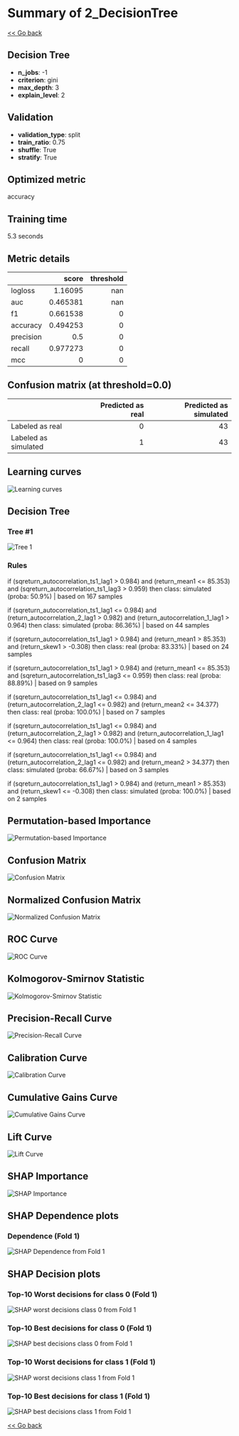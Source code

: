 # Summary of 2_DecisionTree

[<< Go back](../README.md)


## Decision Tree
- **n_jobs**: -1
- **criterion**: gini
- **max_depth**: 3
- **explain_level**: 2

## Validation
 - **validation_type**: split
 - **train_ratio**: 0.75
 - **shuffle**: True
 - **stratify**: True

## Optimized metric
accuracy

## Training time

5.3 seconds

## Metric details
|           |    score |   threshold |
|:----------|---------:|------------:|
| logloss   | 1.16095  |         nan |
| auc       | 0.465381 |         nan |
| f1        | 0.661538 |           0 |
| accuracy  | 0.494253 |           0 |
| precision | 0.5      |           0 |
| recall    | 0.977273 |           0 |
| mcc       | 0        |           0 |


## Confusion matrix (at threshold=0.0)
|                      |   Predicted as real |   Predicted as simulated |
|:---------------------|--------------------:|-------------------------:|
| Labeled as real      |                   0 |                       43 |
| Labeled as simulated |                   1 |                       43 |

## Learning curves
![Learning curves](learning_curves.png)

## Decision Tree 

### Tree #1
![Tree 1](learner_fold_0_tree.svg)

### Rules

if (sqreturn_autocorrelation_ts1_lag1 > 0.984) and (return_mean1 <= 85.353) and (sqreturn_autocorrelation_ts1_lag3 > 0.959) then class: simulated (proba: 50.9%) | based on 167 samples

if (sqreturn_autocorrelation_ts1_lag1 <= 0.984) and (return_autocorrelation_2_lag1 > 0.982) and (return_autocorrelation_1_lag1 > 0.964) then class: simulated (proba: 86.36%) | based on 44 samples

if (sqreturn_autocorrelation_ts1_lag1 > 0.984) and (return_mean1 > 85.353) and (return_skew1 > -0.308) then class: real (proba: 83.33%) | based on 24 samples

if (sqreturn_autocorrelation_ts1_lag1 > 0.984) and (return_mean1 <= 85.353) and (sqreturn_autocorrelation_ts1_lag3 <= 0.959) then class: real (proba: 88.89%) | based on 9 samples

if (sqreturn_autocorrelation_ts1_lag1 <= 0.984) and (return_autocorrelation_2_lag1 <= 0.982) and (return_mean2 <= 34.377) then class: real (proba: 100.0%) | based on 7 samples

if (sqreturn_autocorrelation_ts1_lag1 <= 0.984) and (return_autocorrelation_2_lag1 > 0.982) and (return_autocorrelation_1_lag1 <= 0.964) then class: real (proba: 100.0%) | based on 4 samples

if (sqreturn_autocorrelation_ts1_lag1 <= 0.984) and (return_autocorrelation_2_lag1 <= 0.982) and (return_mean2 > 34.377) then class: simulated (proba: 66.67%) | based on 3 samples

if (sqreturn_autocorrelation_ts1_lag1 > 0.984) and (return_mean1 > 85.353) and (return_skew1 <= -0.308) then class: simulated (proba: 100.0%) | based on 2 samples





## Permutation-based Importance
![Permutation-based Importance](permutation_importance.png)
## Confusion Matrix

![Confusion Matrix](confusion_matrix.png)


## Normalized Confusion Matrix

![Normalized Confusion Matrix](confusion_matrix_normalized.png)


## ROC Curve

![ROC Curve](roc_curve.png)


## Kolmogorov-Smirnov Statistic

![Kolmogorov-Smirnov Statistic](ks_statistic.png)


## Precision-Recall Curve

![Precision-Recall Curve](precision_recall_curve.png)


## Calibration Curve

![Calibration Curve](calibration_curve_curve.png)


## Cumulative Gains Curve

![Cumulative Gains Curve](cumulative_gains_curve.png)


## Lift Curve

![Lift Curve](lift_curve.png)



## SHAP Importance
![SHAP Importance](shap_importance.png)

## SHAP Dependence plots

### Dependence (Fold 1)
![SHAP Dependence from Fold 1](learner_fold_0_shap_dependence.png)

## SHAP Decision plots

### Top-10 Worst decisions for class 0 (Fold 1)
![SHAP worst decisions class 0 from Fold 1](learner_fold_0_shap_class_0_worst_decisions.png)
### Top-10 Best decisions for class 0 (Fold 1)
![SHAP best decisions class 0 from Fold 1](learner_fold_0_shap_class_0_best_decisions.png)
### Top-10 Worst decisions for class 1 (Fold 1)
![SHAP worst decisions class 1 from Fold 1](learner_fold_0_shap_class_1_worst_decisions.png)
### Top-10 Best decisions for class 1 (Fold 1)
![SHAP best decisions class 1 from Fold 1](learner_fold_0_shap_class_1_best_decisions.png)

[<< Go back](../README.md)
